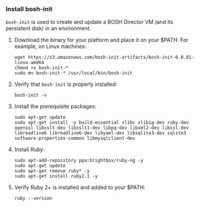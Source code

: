 ### Install bosh-init

`bosh-init` is used to create and update a BOSH Director VM (and its persistent disk) in an environment.

1. Download the binary for your platform and place it on your $PATH. For example, on Linux machines:
    ```
    wget https://s3.amazonaws.com/bosh-init-artifacts/bosh-init-0.0.81-linux-amd64
    chmod +x bosh-init-*
    sudo mv bosh-init-* /usr/local/bin/bosh-init
    ```

2. Verify that `bosh-init` is properly installed:
    ```
    bosh-init -v
    ```

3. Install the prerequisite packages:
    ```
    sudo apt-get update
    sudo apt-get install -y build-essential zlibc zlib1g-dev ruby-dev openssl libxslt-dev libxslt1-dev libpq-dev libxml2-dev libssl-dev libreadline6 libreadline6-dev libyaml-dev libsqlite3-dev sqlite3 software-properties-common libmysqlclient-dev
    ```

4. Install Ruby:
    ```
    sudo apt-add-repository ppa:brightbox/ruby-ng -y
    sudo apt-get update
    sudo apt-get remove ruby* -y
    sudo apt-get install ruby2.1 -y
    ```

5. Verify Ruby 2+ is installed and added to your $PATH:
    ```
    ruby --version
    ```
